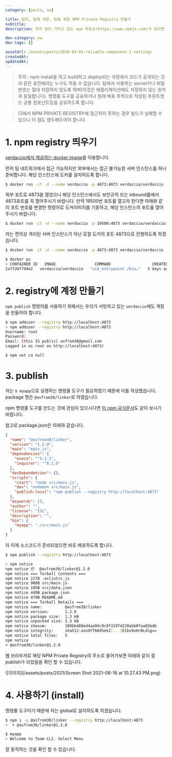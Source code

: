```yaml
---
category: [posts, sw]

title: 팀의, 팀에 의한, 팀을 위한 NPM Private Registry 만들기
subtitle:
description: 우리 팀만 가지고 있는 npm 저장소(https://www.npmjs.com)가 있다면 얼마나 좋을까요? 팀에서 만든 CLI나 컴포넌트를 npm package로 서로 공유하여 쉽게 다운로드 받아 사용할 수 있는 동시에 외부에 공개되지 않도록 하는 방법에 대해서 알아봅니다.

dev-category: sw
dev-tags: []

assetUrl: /assets/posts/2020-03-01-reliable-component-1-settings
createdAt:
updatedAt:
---
```


> 주의 : npm install을 하고 build하고 deploy되는 과정에서 코드가 공개되는 것과 같은 휴먼에러는 누구도 막을 수 없습니다. 팀에서 사용하는 secret키나 비밀번호는 절대 저장하지 않도록 하며(이것은 애플리케이션에도 저장하지 않는 원칙과 동일합니다), 명령줄 도구를 공유하거나 원래 배포 목적으로 작성된 프론트엔드 공통 컴포넌트등을 공유하도록 합니다.

> CI에서 NPM PRIVATE REGISTRY에 접근하지 못하는 경우 빌드가 실패할 수 있으니 이 점도 염두해두어야 합니다.

# 1. npm registry 띄우기

[verdaccio에서 제공하는 docker image](https://hub.docker.com/r/verdaccio/verdaccio)를 이용합니다.

먼저 팀 네트워크에서 접근 가능하지만 외부에서는 접근 불가능한 서버 인스턴스를 하나 준비합니다. 해당 인스턴스에 도커를 설치하도록 합니다.

```bash
$ docker run -it -d --name verdaccio -p 4873:4873 verdaccio/verdaccio
```

외부 포트로 4873을 열었으니 해당 인스턴스에서도 보안규칙 또는 inbound룰에서 4873포트를 꼭 열어주시기 바랍니다. 만약 19500번 포트를 열고자 한다면 아래와 같이 포트 번호를 변경한 명령어로 도커이미지를 기동하고, 해당 인스턴스의 포트를 열어주시기 바랍니다.

```bash
$ docker run -it -d --name verdaccio -p 19500:4873 verdaccio/verdaccio
```

저는 편의상 격리된 서버 인스턴스가 아닌 로컬 도커의 포트 4873으로 진행하도록 하겠습니다.

```bash
$ docker run -it -d --name verdaccio -p 4873:4873 verdaccio/verdaccio

$ docker ps
> CONTAINER ID   IMAGE                 COMMAND                  CREATED      STATUS        PORTS                                       NAMES
2a7f20f794e2   verdaccio/verdaccio   "uid_entrypoint /bin…"   3 days ago   Up 1 second   0.0.0.0:4873->4873/tcp, :::4873->4873/tcp   verdaccio
```

# 2. registry에 계정 만들기

`npm publish` 명령어를 사용하기 위해서는 우리가 서빙하고 있는 `verdaccio`에도 계정을 만들어야 합니다.

```bash
$ npm adduser --registry http://localhost:4873
> npm adduser --registry http://localhost:4873
Username: root
Password:
Email: (this IS public) asfrom30@gmail.com
Logged in as root on http://localhost:4873/

$ npm set ca null
```

# 3. publish

저는 `$ myapp`으로 실행하는 명령줄 도구가 필요하였기 때문에 이를 작성했습니다. package 명은 `@asfrom30/linker`로 하였습니다.

npm 명령줄 도구를 만드는 것에 관심이 있으시다면 [이 npm 공식문서](https://docs.npmjs.com/cli/v7/configuring-npm/package-json#bin)도 같이 보시기 바랍니다.

참고로 package.json은 아래와 같습니다.

```json
{
  "name": "@asfrom30/linker",
  "version": "1.2.0",
  "main": "main.js",
  "dependencies": {
    "execa": "^5.1.1",
    "inquirer": "^8.1.0"
  },
  "devDependencies": {},
  "scripts": {
    "start": "node src/main.js",
    "dev": "nodemon src/main.js",
    "publish-local": "npm publish --registry http://localhost:4873"
  },
  "keywords": [],
  "author": "",
  "license": "ISC",
  "description": "",
  "bin": {
    "myapp": "./src/main.js"
  }
}
```

자 이제 소스코드가 준비되었으면 바로 배포하도록 합니다.

```bash
$ npm publish --registry http://localhost:4873

> npm notice
npm notice 📦  @asfrom30/linker@1.2.0
npm notice === Tarball Contents ===
npm notice 227B .eslintrc.js
npm notice 908B src/main.js
npm notice 195B src/data.json
npm notice 449B package.json
npm notice 479B README.md
npm notice === Tarball Details ===
npm notice name:          @asfrom30/linker
npm notice version:       1.2.0
npm notice package size:  1.3 kB
npm notice unpacked size: 2.3 kB
npm notice shasum:        189bb488ed4aa94c9c9f31974220abb0faa65bdb
npm notice integrity:     sha512-aonOYf66XhekI[...]E1bv9xHrBLd1g==
npm notice total files:   5
npm notice
+ @asfrom30/linker@1.2.0
```

웹 브라우저로 해당 NPM Private Registry의 주소로 들어가보면 아래와 같이 잘 publish가 되었음을 확인 할 수 있습니다.

![이미지](/assets/posts/2021/Screen Shot 2021-06-16 at 10.27.43 PM.png)

# 4. 사용하기 (install)

명령줄 도구이기 때문에 저는 global로 설치하도록 하겠습니다.

```bash
$ npm i -g @asfrom30/linker --registry http://localhost:4873
>  + @asfrom30/linker@1.2.0

$ myapp
> Welcome to Team CLI. Select Menu
```

잘 동작하는 것을 확인 할 수 있습니다.
